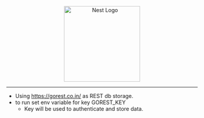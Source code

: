 <p align="center">
  <a href="http://nestjs.com/" target="blank"><img src="https://nestjs.com/img/logo-small.svg" width="200" alt="Nest Logo" /></a>
</p>

---
* Using https://gorest.co.in/ as REST db storage. 
* to run set env variable for key GOREST_KEY
  * Key will be used to authenticate and store data.